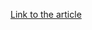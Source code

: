[Link to the article](https://www.securityweek.com/us-arrests-charges-army-soldier-suspected-of-extorting-att-verizon/)
